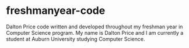 # freshmanyear-code
Dalton Price code written and developed throughout my freshman year in Computer Science program. 
My name is Dalton Price and I am currently a student at Auburn University studying Computer Science.
